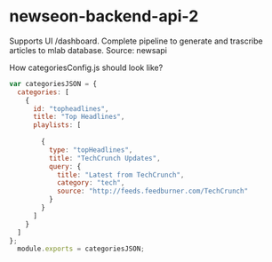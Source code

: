 # newseon-backend-api-2

Supports UI /dashboard.
Complete pipeline to generate and trascribe articles to mlab database.
Source: newsapi

How categoriesConfig.js should look like?

``` javascript
var categoriesJSON = {
  categories: [
    {
      id: "topheadlines",
      title: "Top Headlines",
      playlists: [
        
        {
          type: "topHeadlines",
          title: "TechCrunch Updates",
          query: {
            title: "Latest from TechCrunch",
            category: "tech",
            source: "http://feeds.feedburner.com/TechCrunch"
          }
        }
      ]
    }
  ]
};
  module.exports = categoriesJSON;

```
